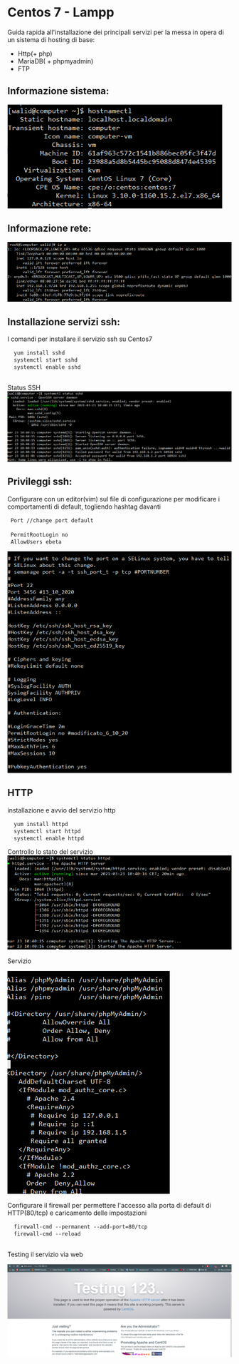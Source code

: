 # Centos 7 - Lampp
Guida rapida all'installazione dei principali servizi per la messa in opera di un sistema di hosting di base:
- Http(+ php)
- MariaDB( + phpmyadmin)
- FTP

## Informazione sistema:
![Os](img/os.PNG)

## Informazione rete:
![rete](img/network.PNG)

## Installazione servizi ssh: 
I comandi per installare il servizio ssh su Centos7
```
  yum install sshd
  systemctl start sshd
  systemctl enable sshd
  
```

Status SSH
![phpmyadmin](img/statusSSH.PNG)

## Privileggi ssh:
Configurare con un editor(vim) sul file di configurazione per modificare i comportamenti di default, togliendo hashtag davanti
```
 Port //change port default
 
 PermitRootLogin no
 AllowUsers ebeta
```
![SSH](img/configSSH.PNG)

## HTTP

installazione e avvio del servizio http

```
  yum install httpd
  systemctl start httpd
  systemctl enable httpd
```
Controllo lo stato del servizio
![statusphpmyadmin](img/statusHTTP.PNG)

Servizio

![phpmyadmin](img/configPhpMyAdmin.PNG)


Configurare il firewall per permettere l'accesso alla porta di default di HTTP(80/tcp) e caricamento delle impostazioni
```
  firewall-cmd --permanent --add-port=80/tcp
  firewall-cmd --reload
  
```

Testing il servizio via web

![testingWeb](img/checkHTTP.PNG)


